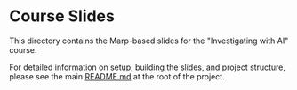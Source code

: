 # Course Slides

This directory contains the Marp-based slides for the "Investigating with AI" course.

For detailed information on setup, building the slides, and project structure, please see the main [README.md](../../readme.md) at the root of the project.
